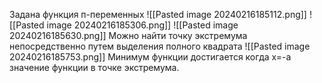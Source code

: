Задана функция п-переменных
![[Pasted image 20240216185112.png]]
![[Pasted image 20240216185306.png]]
![[Pasted image 20240216185630.png]]
Можно найти точку экстремума непосредственно путем выделения полного квадрата
![[Pasted image 20240216185753.png]]
Минимум функции достигается когда х=-а значение функции в точке экстремума.
